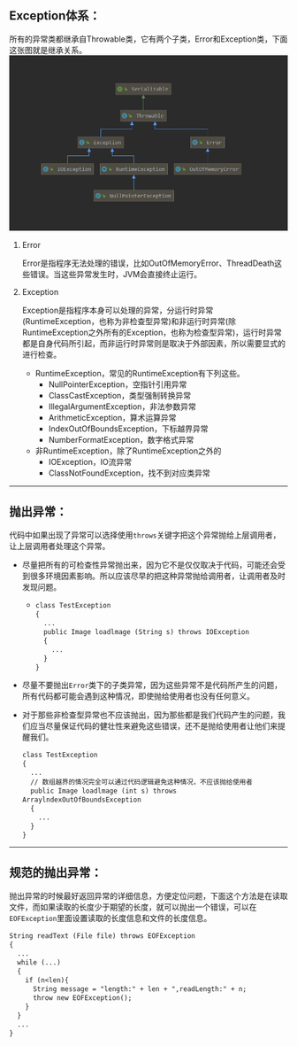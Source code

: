 ## Exception体系：
所有的异常类都继承自Throwable类，它有两个子类，Error和Exception类，下面这张图就是继承关系。
![1](https://github.com/nemolpsky/Note/raw/master/file/java_base/images/exception.png)

1. Error

   Error是指程序无法处理的错误，比如OutOfMemoryError、ThreadDeath这些错误。当这些异常发生时，JVM会直接终止运行。

2. Exception

   Exception是指程序本身可以处理的异常，分运行时异常(RuntimeException，也称为非检查型异常)和非运行时异常(除RuntimeException之外所有的Exception，也称为检查型异常)，运行时异常都是自身代码所引起，而非运行时异常则是取决于外部因素，所以需要显式的进行检查。

   - RuntimeException，常见的RuntimeException有下列这些。
     - NullPointerException，空指针引用异常
     - ClassCastException，类型强制转换异常
     - IllegalArgumentException，非法参数异常
     - ArithmeticException，算术运算异常
     - IndexOutOfBoundsException，下标越界异常
     - NumberFormatException，数字格式异常
   - 非RuntimeException，除了RuntimeException之外的
     - IOException，IO流异常
     - ClassNotFoundException，找不到对应类异常

---

## 抛出异常：
代码中如果出现了异常可以选择使用```throws```关键字把这个异常抛给上层调用者，让上层调用者处理这个异常。

- 尽量把所有的可检查性异常抛出来，因为它不是仅仅取决于代码，可能还会受到很多环境因素影响。所以应该尽早的把这种异常抛给调用者，让调用者及时发现问题。
  
  - 
    ```
    class TestException
    {
      ...
      public Image loadlmage (String s) throws IOException
      {
        ...
      }
    }
    ```
- 尽量不要抛出```Error```类下的子类异常，因为这些异常不是代码所产生的问题，所有代码都可能会遇到这种情况，即使抛给使用者也没有任何意义。

- 对于那些非检查型异常也不应该抛出，因为那些都是我们代码产生的问题，我们应当尽量保证代码的健壮性来避免这些错误，还不是抛给使用者让他们来提醒我们。
  
  ```
  class TestException
  {
    ...
    // 数组越界的情况完全可以通过代码逻辑避免这种情况，不应该抛给使用者
    public Image loadlmage (int s) throws ArraylndexOutOfBoundsException
    {
      ...
    }
  }
  ```
---

## 规范的抛出异常：
抛出异常的时候最好返回异常的详细信息，方便定位问题，下面这个方法是在读取文件，而如果读取的长度少于期望的长度，就可以抛出一个错误，可以在```EOFException```里面设置读取的长度信息和文件的长度信息。

```
String readText (File file) throws EOFException
{
  ...
  while (...)
  {
    if (n<len){
      String message = "length:" + len + ",readLength:" + n;
      throw new EOFException();
    }
  }
  ...
}
```